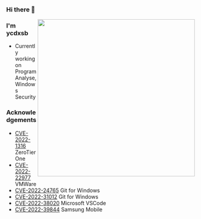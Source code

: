 ### Hi there 👋

<img align="right" src="https://github-readme-stats.vercel.app/api?username=ycdxsb&count_private=true&show_icons=true&theme=radical" width="420">

### I'm ycdxsb

- Currently working on Program Analyse, Windows Security

### Acknowledgements
- [CVE-2022-1316](https://www.zerotier.com/2022/04/11/zerotier-for-windows-local-privilege-escalation/) ZeroTier One
- [CVE-2022-22977](https://www.vmware.com/security/advisories/VMSA-2022-0015.html) VMWare
- [CVE-2022-24765](https://github.com/git-for-windows/git/security/advisories/GHSA-vw2c-22j4-2fh2) Git for Windows
- [CVE-2022-31012](https://github.com/git-for-windows/git/security/advisories/GHSA-gjrj-fxvp-hjj2) Git for Windows
- [CVE-2022-38020](https://msrc.microsoft.com/update-guide/en-US/vulnerability/CVE-2022-38020) Microsoft VSCode
- [CVE-2022-39844](https://security.samsungmobile.com/serviceWeb.smsb) Samsung Mobile
